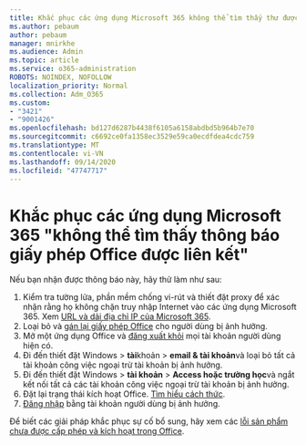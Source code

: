 ```yaml
---
title: Khắc phục các ứng dụng Microsoft 365 không thể tìm thấy thư được liên kết với giấy phép Office
ms.author: pebaum
author: pebaum
manager: mnirkhe
ms.audience: Admin
ms.topic: article
ms.service: o365-administration
ROBOTS: NOINDEX, NOFOLLOW
localization_priority: Normal
ms.collection: Adm_O365
ms.custom:
- "3421"
- "9001426"
ms.openlocfilehash: bd127d6287b4438f6105a6158abdbd5b964b7e70
ms.sourcegitcommit: c6692ce0fa1358ec3529e59ca0ecdfdea4cdc759
ms.translationtype: MT
ms.contentlocale: vi-VN
ms.lasthandoff: 09/14/2020
ms.locfileid: "47747717"
---
```

# <a name="fixing-the-microsoft-365-apps-couldnt-find-office-licenses-associated-message"></a>Khắc phục các ứng dụng Microsoft 365 "không thể tìm thấy thông báo giấy phép Office được liên kết"

Nếu bạn nhận được thông báo này, hãy thử làm như sau:

1. Kiểm tra tường lửa, phần mềm chống vi-rút và thiết đặt proxy để xác nhận rằng họ không chặn truy nhập Internet vào các ứng dụng Microsoft 365. Xem [URL và dải địa chỉ IP của Microsoft 365](https://docs.microsoft.com/office365/enterprise/urls-and-ip-address-ranges).
2. Loại bỏ và [gán lại giấy phép Office](https://docs.microsoft.com/microsoft-365/admin/manage/assign-licenses-to-users) cho người dùng bị ảnh hưởng. 
3. Mở một ứng dụng Office và [đăng xuất khỏi](https://support.office.com/article/5a20dc11-47e9-4b6f-945d-478cb6d92071) mọi tài khoản người dùng hiện có.
4. Đi đến thiết đặt Windows > **tài**khoản  >  **email & tài khoản**và loại bỏ tất cả tài khoản công việc ngoại trừ tài khoản bị ảnh hưởng.
5. Đi đến thiết đặt Windows > **tài khoản**  >  **Access hoặc trường học**và ngắt kết nối tất cả các tài khoản công việc ngoại trừ tài khoản bị ảnh hưởng.
6. Đặt lại trạng thái kích hoạt Office. [Tìm hiểu cách thức](https://docs.microsoft.com/office365/troubleshoot/activation/reset-office-365-proplus-activation-state).
7. [Đăng nhập](https://support.office.com/article/628ea040-f265-49de-b986-be09c3ebf8a9) bằng tài khoản người dùng bị ảnh hưởng.

Để biết các giải pháp khắc phục sự cố bổ sung, hãy xem các [lỗi sản phẩm chưa được cấp phép và kích hoạt trong Office](https://support.office.com/Article/0d23d3c0-c19c-4b2f-9845-5344fedc4380).